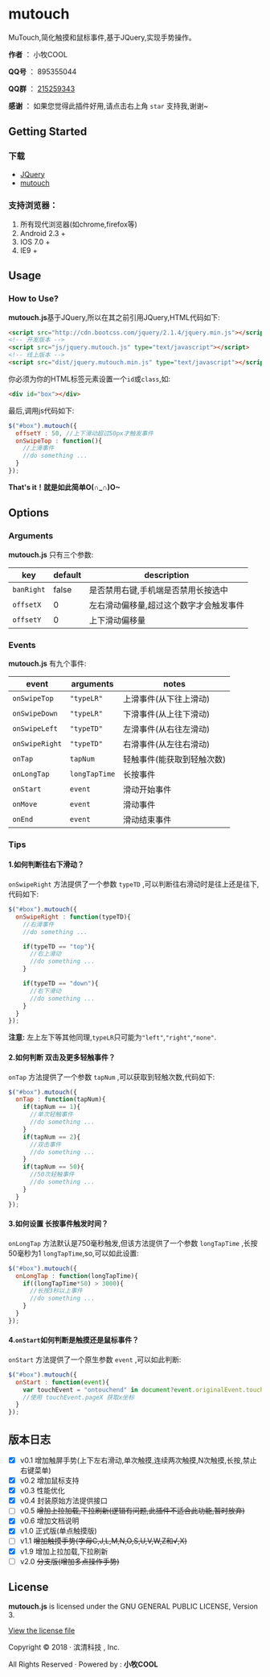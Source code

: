 # mutouch

MuTouch,简化触摸和鼠标事件,基于JQuery,实现手势操作。

**作者** ： 小牧COOL

**QQ号** ： 895355044

**QQ群** ： [215259343][1]

**感谢** ： 如果您觉得此插件好用,请点击右上角 `star` 支持我,谢谢~

## Getting Started

### 下载
- [JQuery](http://jquery.com/download/)
- [mutouch](https://github.com/XiaoMuCOOL/mutouch)

### 支持浏览器：
1. 所有现代浏览器(如chrome,firefox等)
2. Android 2.3 +
3. IOS 7.0 +
4. IE9 + 

## Usage

### How to Use?

**mutouch.js**基于JQuery,所以在其之前引用JQuery,HTML代码如下:

```html
<script src="http://cdn.bootcss.com/jquery/2.1.4/jquery.min.js"></script>
<!-- 开发版本 -->
<script src="js/jquery.mutouch.js" type="text/javascript"></script>
<!-- 线上版本 -->
<script src="dist/jquery.mutouch.min.js" type="text/javascript"></script>
```

你必须为你的HTML标签元素设置一个`id`或`class`,如:

```html
<div id="box"></div>
```

最后,调用js代码如下:

```js
$("#box").mutouch({
  offsetY : 50, //上下滑动超过50px才触发事件
  onSwipeTop : function(){
    //上滑事件
    //do something ...
  }
});
```

**That's it！就是如此简单O(∩_∩)O~**

## Options

### Arguments

**mutouch.js** 只有三个参数:

key | default | description
----|---------|------------
`banRight` | false | 是否禁用右键,手机端是否禁用长按选中 
`offsetX` | 0 | 左右滑动偏移量,超过这个数字才会触发事件
`offsetY` | 0 | 上下滑动偏移量

### Events

**mutouch.js** 有九个事件:

event | arguments | notes
------|-----------|------------
`onSwipeTop` | `"typeLR"` | 上滑事件(从下往上滑动)
`onSwipeDown` | `"typeLR"` | 下滑事件(从上往下滑动)
`onSwipeLeft` | `"typeTD"` | 左滑事件(从右往左滑动)
`onSwipeRight` | `"typeTD"` | 右滑事件(从左往右滑动)
`onTap` | `tapNum` | 轻触事件(能获取到轻触次数)
`onLongTap` | `longTapTime` | 长按事件
`onStart` | `event` | 滑动开始事件
`onMove` | `event` | 滑动事件
`onEnd` | `event` | 滑动结束事件

### Tips

#### 1.如何判断往右下滑动？

`onSwipeRight` 方法提供了一个参数 `typeTD` ,可以判断往右滑动时是往上还是往下,代码如下: 

```js
$("#box").mutouch({
  onSwipeRight : function(typeTD){
    //右滑事件
    //do something ...

    if(typeTD == "top"){
      //右上滑动
      //do something ...
    }

    if(typeTD == "down"){
      //右下滑动
      //do something ...
    }
  }
});
```

**注意:** 左上左下等其他同理,`typeLR`只可能为`"left"`,`"right"`,`"none"`.

#### 2.如何判断 双击及更多轻触事件？

`onTap` 方法提供了一个参数 `tapNum` ,可以获取到轻触次数,代码如下: 

```js
$("#box").mutouch({
  onTap : function(tapNum){
    if(tapNum == 1){
      //单次轻触事件
      //do something ...
    }
    if(tapNum == 2){
      //双击事件
      //do something ...
    }
    if(tapNum == 50){
      //50次轻触事件
      //do something ...
    }
  }
});
```

#### 3.如何设置 长按事件触发时间？

`onLongTap` 方法默认是750毫秒触发,但该方法提供了一个参数 `longTapTime` ,长按50毫秒为1 `longTapTime`,so,可以如此设置: 

```js
$("#box").mutouch({
  onLongTap : function(longTapTime){
    if((longTapTime*50) > 3000){
      //长按3秒以上事件
      //do something ...
    }
  }
});
```

#### 4.`onStart`如何判断是触摸还是鼠标事件？

`onStart` 方法提供了一个原生参数 `event` ,可以如此判断: 

```js
$("#box").mutouch({
  onStart : function(event){
    var touchEvent = "ontouchend" in document?event.originalEvent.touches[0]: event;
    //使用 touchEvent.pageX 获取x坐标
  }
});
```

## 版本日志

- [X] v0.1 增加触屏手势(上下左右滑动,单次触摸,连续两次触摸,N次触摸,长按,禁止右键菜单)
- [X] v0.2 增加鼠标支持
- [X] v0.3 性能优化
- [X] v0.4 封装原始方法提供接口
- [ ] v0.5 ~~增加上拉加载,下拉刷新(逻辑有问题,此插件不适合此功能,暂时放弃)~~
- [X] v0.6 增加文档说明
- [X] v1.0 正式版(单点触摸版)
- [ ] v1.1 ~~增加触摸手势(字母C,J,L,M,N,O,S,U,V,W,Z和√,X)~~
- [X] v1.9 增加上拉加载,下拉刷新
- [ ] v2.0 ~~分支版(增加多点操作手势)~~

## License

**mutouch.js** is licensed under the GNU GENERAL PUBLIC LICENSE, Version 3. 

[View the license file](https://github.com/XiaoMuCOOL/mutouch/blob/master/LICENSE)

Copyright © 2018 · 滨清科技 , Inc. 

All Rights Reserved · Powered by : **小牧COOL**

[1]:https://jq.qq.com/?_wv=1027&k=5tyQDAd
